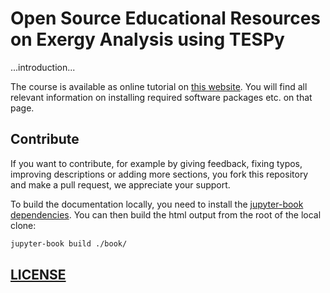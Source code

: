 # Open Source Educational Resources on Exergy Analysis using TESPy

...introduction...

The course is available as online tutorial on [this website](https://fwitte.github.io/TESPy_teaching_exergy). You
will find all relevant information on installing required software packages etc. on that page.

## Contribute

If you want to contribute, for example by giving feedback, fixing typos, improving descriptions or adding more sections,
you fork this repository and make a pull request, we appreciate your support.

To build the documentation locally, you need to install the
[jupyter-book dependencies](https://jupyterbook.org/en/stable/start/overview.html#install-jupyter-book). You can then
build the html output from the root of the local clone:

```bash
jupyter-book build ./book/
```

## [LICENSE](LICENSE)
